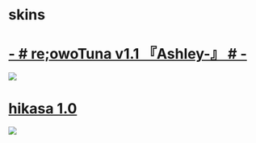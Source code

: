 # skins

# [- # re;owoTuna v1.1 『Ashley-』 # -](https://files.catbox.moe/zooybp.osk)
![](https://files.catbox.moe/7vvjtp.png)

# [hikasa 1.0](https://files.catbox.moe/hzpal4.osk)
![](https://files.catbox.moe/jkmt2k.png)

